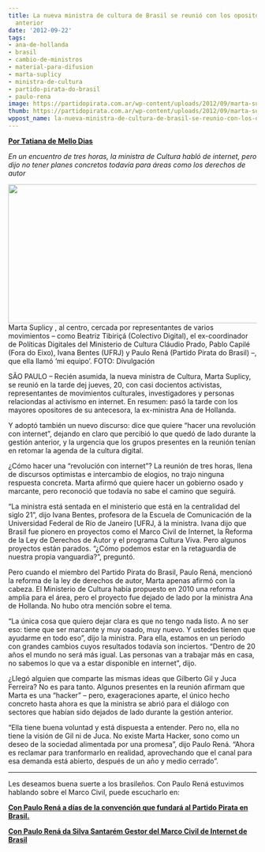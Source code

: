 ```yaml
---
title: La nueva ministra de cultura de Brasil se reunió con los opositores a la gestión
  anterior
date: '2012-09-22'
tags:
- ana-de-hollanda
- brasil
- cambio-de-ministros
- material-para-difusion
- marta-suplicy
- ministra-de-cultura
- partido-pirata-do-brasil
- paulo-rena
image: https://partidopirata.com.ar/wp-content/uploads/2012/09/marta-suplicy-minc-cultura-digital-ativistas1.png
thumb: https://partidopirata.com.ar/wp-content/uploads/2012/09/marta-suplicy-minc-cultura-digital-ativistas1-150x150.png
wppost_name: la-nueva-ministra-de-cultura-de-brasil-se-reunio-con-los-opositores-a-la-gestion-anterior
---
```


<strong><a href="http://blogs.estadao.com.br/link/marta-se-reune-com-opositores-de-ana-de-hollanda/" target="_blank">Por Tatiana de Mello Dias</a></strong>

<em>En un encuentro de tres horas, la ministra de Cultura habló de internet, pero dijo no tener planes concretos todavía para áreas como los derechos de autor</em>

<a href="https://partidopirata.com.ar/wp-content/uploads/2012/09/marta-suplicy-minc-cultura-digital-ativistas1.png"><img class=" wp-image-6576" title="marta-suplicy-minc-cultura-digital-ativistas1" src="https://partidopirata.com.ar/wp-content/uploads/2012/09/marta-suplicy-minc-cultura-digital-ativistas1.png" alt="" width="713" height="281" /></a> Marta Suplicy , al centro, cercada por representantes de varios movimientos – como Beatriz Tibiriçá (Colectivo Digital), el ex-coordinador de Políticas Digitales del Ministerio de Cultura Cláudio Prado, Pablo Capilé (Fora do Eixo), Ivana Bentes (UFRJ) y Paulo Rená (Partido Pirata do Brasil) –, que ella llamó ‘mi equipo’. FOTO: Divulgación


SÃO PAULO – Recién asumida, la nueva ministra de Cultura, Marta Suplicy, se reunió en la tarde dej jueves, 20, con casi docientos activistas, representantes de movimientos culturales, investigadores y personas relaciondas al activismo en internet. En resumen: pasó la tarde con los mayores opositores de su antecesora, la ex-ministra Ana de Hollanda.

Y adoptó también un nuevo discurso: dice que quiere “hacer una revolución con internet”, dejando en claro que percibió lo que quedó de lado durante la gestión anterior, y la urgencia que los grupos presentes en la reunión tenían en retomar la agenda de la cultura digital.

¿Cómo hacer una “revolución con internet”? La reunión de tres horas, llena de discursos optimistas e intercambio de elogios, no trajo ninguna respuesta concreta. Marta afirmó que quiere hacer un gobierno osado y marcante, pero reconoció que todavía no sabe el camino que seguirá.

“La ministra está sentada en el ministerio que está en la centralidad del siglo 21”, dijo Ivana Bentes, profesora de la Escuela de Comunicación de la Universidad Federal de Río de Janeiro [UFRJ, ã la ministra. Ivana dijo que Brasil fue pionero en proyectos como el Marco Civil de Internet, la Reforma de la Ley de Derechos de Autor y el programa Cultura Viva. Pero algunos proyectos están parados. “¿Cómo podemos estar en la retaguardia de nuestra propia vanguardia?”, preguntó.

Pero cuando el miembro del Partido Pirata do Brasil, Paulo Rená, mencionó la reforma de la ley de derechos de autor, Marta apenas afirmó con la cabeza. El Ministerio de Cultura había propuesto en 2010 una reforma amplia para el área, pero el proyecto fue dejado de lado por la ministra Ana de Hollanda. No hubo otra mención sobre el tema.

“La única cosa que quiero dejar clara es que no tengo nada listo. A no ser eso: tiene que ser marcante y muy osado, muy nuevo. Y ustedes tienen que ayudarme en todo eso”, dijo la ministra. Para ella, estamos en un período con grandes cambios cuyos resultados todavía son inciertos. “Dentro de 20 años el mundo no será más igual. Las personas van a trabajar más en casa, no sabemos lo que va a estar disponible en internet”, dijo.

¿Llegó alguien que comparte las mismas ideas que Gilberto Gil y Juca Ferreira? No es para tanto. Algunos presentes en la reunión afirmam que Marta es una “hacker” – pero, exageraciones aparte, el único hecho concreto hasta ahora es que la ministra se abrió para el diálogo con sectores que habían sido dejados de lado durante la gestión anterior.

“Ella tiene buena voluntad y está dispuesta a entender. Pero no, ella no tiene la visión de Gil ni de Juca. No existe Marta Hacker, sono como un deseo de la sociedad alimentada por una promesa”, dijo Paulo Rená. “Ahora es reclamar para tranformarlo en realidad, aprovechando que el canal para esa demanda está abierto, después de un año y medio cerrado”.

<hr />

Les deseamos buena suerte a los brasileños.
Con Paulo Rená estuvimos hablando sobre el Marco Civil, puede escucharlo en:

<strong><a href="https://partidopirata.com.ar/5498/hablando-con-paulo-rena-sobre-el-lanzamiento-del-partido-pirata-de-brasil-y-el-marco-civil">Con Paulo Rená a días de la convención que fundará al Partido Pirata en Brasil.</a></strong>

<strong><a href="https://partidopirata.com.ar/3891/podcast-con-paulo-rena-da-silva-santarem-gestor-del-marco-civil-de-internet-de-brasil">Con Paulo Rená da Silva Santarém Gestor del Marco Civil de Internet de Brasil</a></strong>
